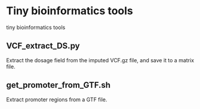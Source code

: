 # Tiny bioinformatics tools
tiny bioinformatics tools


## VCF_extract_DS.py
Extract the dosage field from the imputed VCF.gz file, and save it to a matrix file.


## get_promoter_from_GTF.sh
Extract promoter regions from a GTF file.
